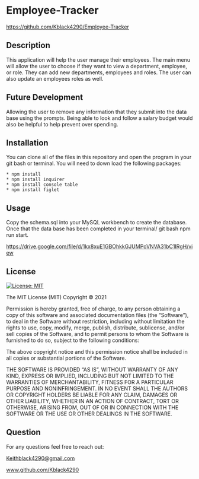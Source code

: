 # Employee-Tracker

https://github.com/Kblack4290/Employee-Tracker

## Description

This application will help the user manage their employees. The main menu will allow the user to choose if they want to view a department, employee, or role. They can add new departments, employees and roles. The user can also update an employees roles as well.

## Future Development

Allowing the user to remove any information that they submit into the data base using the prompts. Being able to look and follow a salary budget would also be helpful to help prevent over spending. 

## Installation

You can clone all of the files in this repository and open the program in your git bash or terminal. You will need to down load the following packages:

    * npm install
    * npm install inquirer
    * npm install console table
    * npm install figlet


## Usage

Copy the schema.sql into your MySQL workbench to create the database. Once that the data base has been completed in your terminal/ git bash npm run start.

https://drive.google.com/file/d/1kx8xuE1GBOhkkGJUMPoVNVA31bC1IRgH/view

## License 

[![License: MIT](https://img.shields.io/badge/License-MIT-yellow.svg)](https://opensource.org/licenses/MIT)

The MIT License (MIT)
Copyright © 2021 <copyright holders>

Permission is hereby granted, free of charge, to any person obtaining a copy of this software and associated documentation files (the “Software”), to deal in the Software without restriction, including without limitation the rights to use, copy, modify, merge, publish, distribute, sublicense, and/or sell copies of the Software, and to permit persons to whom the Software is furnished to do so, subject to the following conditions:

The above copyright notice and this permission notice shall be included in all copies or substantial portions of the Software.

THE SOFTWARE IS PROVIDED “AS IS”, WITHOUT WARRANTY OF ANY KIND, EXPRESS OR IMPLIED, INCLUDING BUT NOT LIMITED TO THE WARRANTIES OF MERCHANTABILITY, FITNESS FOR A PARTICULAR PURPOSE AND NONINFRINGEMENT. IN NO EVENT SHALL THE AUTHORS OR COPYRIGHT HOLDERS BE LIABLE FOR ANY CLAIM, DAMAGES OR OTHER LIABILITY, WHETHER IN AN ACTION OF CONTRACT, TORT OR OTHERWISE, ARISING FROM, OUT OF OR IN CONNECTION WITH THE SOFTWARE OR THE USE OR OTHER DEALINGS IN THE SOFTWARE.


## Question 

For any questions feel free to reach out: 

Keithblack4290@gmail.com

www.github.com/Kblack4290